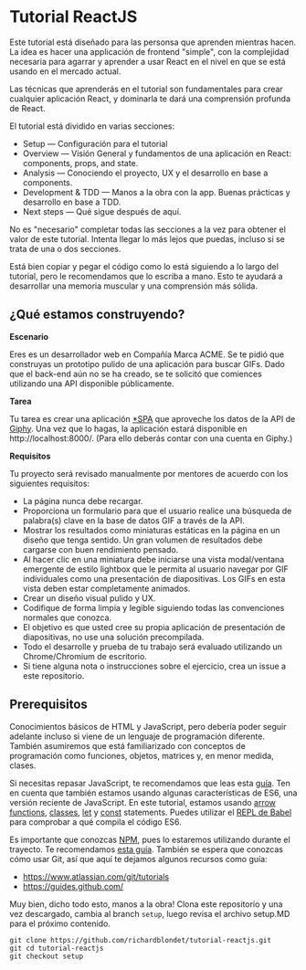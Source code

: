 
# Tutorial ReactJS
Este tutorial está diseñado para las personsa que aprenden mientras hacen. La idea es hacer una applicación de frontend "simple", con la complejidad necesaria para agarrar y aprender a usar React en el nivel en que se está usando en el mercado actual.

Las técnicas que aprenderás en el tutorial son fundamentales para crear cualquier aplicación React, y dominarla te dará una comprensión profunda de React.

El tutorial está dividido en varias secciones:

- Setup — Configuración para el tutorial
- Overview — Visión General y fundamentos de una aplicación en React: components, props, and state.
- Analysis — Conociendo el proyecto, UX y el desarrollo en base a components.
- Development & TDD — Manos a la obra con la app. Buenas prácticas y desarrollo en base a TDD.
- Next steps — Qué sigue después de aquí. 

No es "necesario" completar todas las secciones a la vez para obtener el valor de este tutorial. Intenta llegar lo más lejos que puedas, incluso si se trata de una o dos secciones. 

Está bien copiar y pegar el código como lo está siguiendo a lo largo del tutorial, pero le recomendamos que lo escriba a mano. Esto te ayudará a desarrollar una memoria muscular y una comprensión más sólida.

## ¿Qué estamos construyendo?

**Escenario**

Eres es un desarrollador web en Compañía Marca ACME. Se te pidió que construyas un prototipo pulido de una aplicación para buscar GIFs. Dado que el back-end aún no se ha creado, se te solicitó que comiences utilizando una API disponible públicamente.


**Tarea**

Tu tarea es crear una aplicación [*SPA](https://en.wikipedia.org/wiki/Single-page_application) que aproveche los datos de la API de [Giphy](https://github.com/Giphy/GiphyAPI). Una vez que lo hagas, la aplicación estará disponible en http://localhost:8000/. (Para ello deberás contar con una cuenta en Giphy.)


**Requisitos**

Tu proyecto será revisado manualmente por mentores de acuerdo con los siguientes requisitos:
- La página nunca debe recargar.
- Proporciona un formulario para que el usuario realice una búsqueda de palabra(s) clave en la base de datos GIF a través de la API.
- Mostrar los resultados como miniaturas estáticas en la página en un diseño que tenga sentido. Un gran volumen de resultados debe cargarse con buen rendimiento pensado.
- Al hacer clic en una miniatura debe iniciarse una vista modal/ventana emergente de estilo lightbox que le permita al usuario navegar por GIF individuales como una presentación de diapositivas. Los GIFs en esta vista deben estar completamente animados.
- Crear un diseño visual pulido y UX.
- Codifique de forma limpia y legible siguiendo todas las convenciones normales que conozca.
- El objetivo es que usted cree su propia aplicación de presentación de diapositivas, no use una solución precompilada.
- Todo el desarrolle y prueba de tu trabajo será evaluado utilizando un Chrome/Chromium de escritorio.
- Si tiene alguna nota o instrucciones sobre el ejercicio, crea un issue a este repositorio.


## Prerequisitos
Conocimientos básicos de HTML y JavaScript, pero debería poder seguir adelante incluso si viene de un lenguaje de programación diferente. También asumiremos que está familiarizado con conceptos de programación como funciones, objetos, matrices y, en menor medida, clases.

Si necesitas repasar JavaScript, te recomendamos que leas esta [guía](https://developer.mozilla.org/en-US/docs/Web/JavaScript/A_re-introduction_to_JavaScript). Ten en cuenta que también estamos usando algunas características de ES6, una versión reciente de JavaScript. En este tutorial, estamos usando [arrow functions](https://developer.mozilla.org/en-US/docs/Web/JavaScript/Reference/Functions/Arrow_functions), [classes](https://developer.mozilla.org/en-US/docs/Web/JavaScript/Reference/Classes), [let](https://developer.mozilla.org/en-US/docs/Web/JavaScript/Reference/Statements/let) y [const](https://developer.mozilla.org/en-US/docs/Web/JavaScript/Reference/Statements/const) statements. Puedes utilizar el [REPL de Babel](https://babeljs.io/repl/#?presets=react&code_lz=MYewdgzgLgBApgGzgWzmWBeGAeAFgRgD4AJRBEAGhgHcQAnBAEwEJsB6AwgbgChRJY_KAEMAlmDh0YWRiGABXVOgB0AczhQAokiVQAQgE8AkowAUAcjogQUcwEpeAJTjDgUACIB5ALLK6aRklTRBQ0KCohMQk6Bx4gA) para comprobar a qué compila el código ES6.

Es importante que conozcas [NPM](https://docs.npmjs.com/), pues lo estaremos utilizando durante el trayecto. Te recomendamos [esta guía](https://www.sitepoint.com/beginners-guide-node-package-manager/).
También se espera que conozcas cómo usar Git, así que aquí te dejamos algunos recursos como guía:
- https://www.atlassian.com/git/tutorials
- https://guides.github.com/

Muy bien, dicho todo esto, manos a la obra! Clona este repositorio y una vez descargado, cambia al branch `setup`, luego revisa el archivo setup.MD para el próximo contenido.

    git clone https://github.com/richardblondet/tutorial-reactjs.git
    git cd tutorial-reactjs
    git checkout setup

